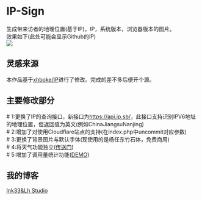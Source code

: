 # IP-Sign
生成带来访者的地理位置(基于IP)，IP，系统版本，浏览器版本的图片。</br>
效果如下(此处可能会显示Github的IP)</br>
<a href="https://sign.quhyu.xyz/" target="_blank"><img src="https://sign.quhyu.xyz/"/></a>
<h2>灵感来源</h2>
本作品基于<a href="https://github.com/xhboke/IP" target="_blank">xhboke/IP</a>进行了修改。完成的差不多后便开个源。
<h2>主要修改部分</h2>
# 1:更换了IP的查询接口，新接口为<a href="https://api.ip.sb/" target="_blank">https://api.ip.sb/</a>，此接口支持识别IPV6地址的地理位置，但返回值为英文(例如ChinaJiangsuNanjing)</br>
# 2:增加了对使用Cloudflare站点的支持(在index.php中uncommit对应参数)</br>
# 3:更换了背景图片与默认字体(现使用的是杨任东竹石体，免费商用)</br>
# 4:将天气功能独立(<a href="https://github.com/Ink-33/Weather-Sign" target="_blank">传送门</a>)</br>
# 5:增加了调用量统计功能(<a href="https://sign.quhyu.xyz/countershow.php/" target="_blank">DEMO</a>)</br>
<h2>我的博客</h2>
<a href="https://www.quhyu.xyz/" target="_blank">Ink33&ampLh Studio</a>